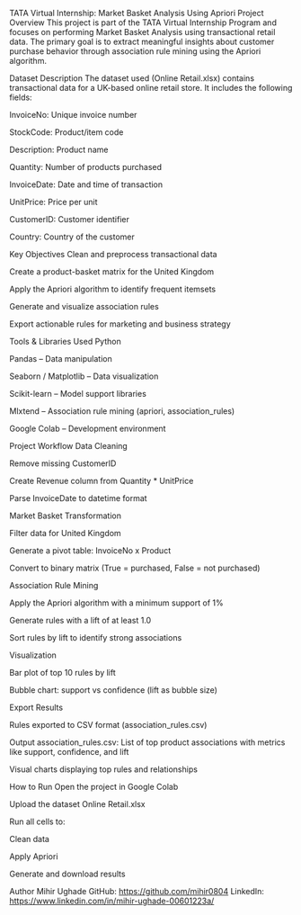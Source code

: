 TATA Virtual Internship: Market Basket Analysis Using Apriori
Project Overview
This project is part of the TATA Virtual Internship Program and focuses on performing Market Basket Analysis using transactional retail data. The primary goal is to extract meaningful insights about customer purchase behavior through association rule mining using the Apriori algorithm.

Dataset Description
The dataset used (Online Retail.xlsx) contains transactional data for a UK-based online retail store. It includes the following fields:

InvoiceNo: Unique invoice number

StockCode: Product/item code

Description: Product name

Quantity: Number of products purchased

InvoiceDate: Date and time of transaction

UnitPrice: Price per unit

CustomerID: Customer identifier

Country: Country of the customer

Key Objectives
Clean and preprocess transactional data

Create a product-basket matrix for the United Kingdom

Apply the Apriori algorithm to identify frequent itemsets

Generate and visualize association rules

Export actionable rules for marketing and business strategy

Tools & Libraries Used
Python

Pandas – Data manipulation

Seaborn / Matplotlib – Data visualization

Scikit-learn – Model support libraries

Mlxtend – Association rule mining (apriori, association_rules)

Google Colab – Development environment

Project Workflow
Data Cleaning

Remove missing CustomerID

Create Revenue column from Quantity * UnitPrice

Parse InvoiceDate to datetime format

Market Basket Transformation

Filter data for United Kingdom

Generate a pivot table: InvoiceNo x Product

Convert to binary matrix (True = purchased, False = not purchased)

Association Rule Mining

Apply the Apriori algorithm with a minimum support of 1%

Generate rules with a lift of at least 1.0

Sort rules by lift to identify strong associations

Visualization

Bar plot of top 10 rules by lift

Bubble chart: support vs confidence (lift as bubble size)

Export Results

Rules exported to CSV format (association_rules.csv)

Output
association_rules.csv: List of top product associations with metrics like support, confidence, and lift

Visual charts displaying top rules and relationships

How to Run
Open the project in Google Colab

Upload the dataset Online Retail.xlsx

Run all cells to:

Clean data

Apply Apriori

Generate and download results

Author
Mihir Ughade
GitHub: https://github.com/mihir0804
LinkedIn: https://www.linkedin.com/in/mihir-ughade-00601223a/
